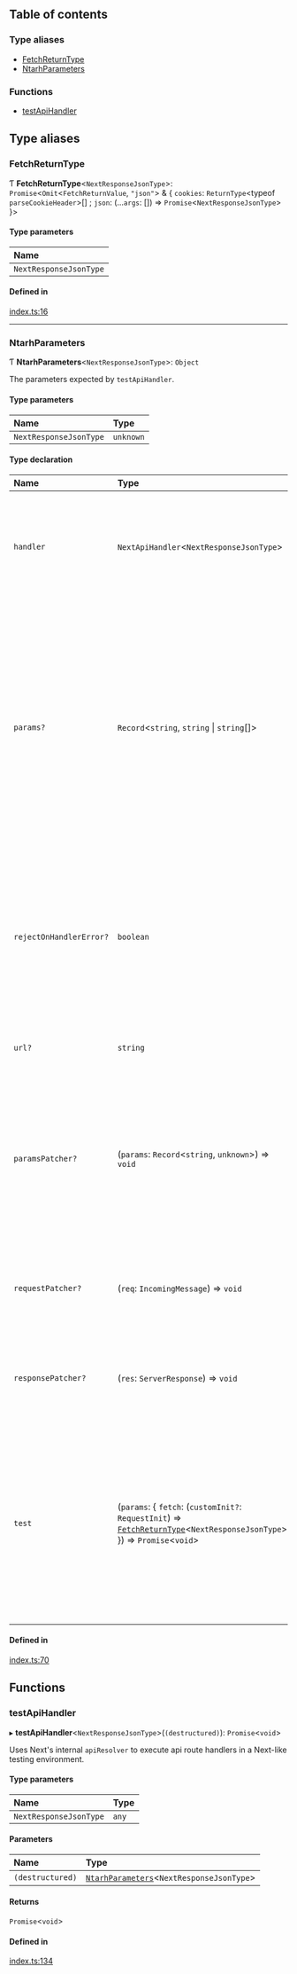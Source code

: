 ## Table of contents

### Type aliases

- [FetchReturnType][1]
- [NtarhParameters][2]

### Functions

- [testApiHandler][3]

## Type aliases

### FetchReturnType

Ƭ **FetchReturnType**<`NextResponseJsonType`>:
`Promise`<`Omit`<`FetchReturnValue`, `"json"`> & { `cookies`:
`ReturnType`\<typeof `parseCookieHeader`>\[] ; `json`: (...`args`: \[]) =>
`Promise`<`NextResponseJsonType`> }>

#### Type parameters

| Name                   |
| :--------------------- |
| `NextResponseJsonType` |

#### Defined in

[index.ts:16][4]

---

### NtarhParameters

Ƭ **NtarhParameters**<`NextResponseJsonType`>: `Object`

The parameters expected by `testApiHandler`.

#### Type parameters

| Name                   | Type      |
| :--------------------- | :-------- |
| `NextResponseJsonType` | `unknown` |

#### Type declaration

| Name                    | Type                                                                                                                           | Description                                                                                                                                                                                                                                                                                                                               |
| :---------------------- | :----------------------------------------------------------------------------------------------------------------------------- | :---------------------------------------------------------------------------------------------------------------------------------------------------------------------------------------------------------------------------------------------------------------------------------------------------------------------------------------- |
| `handler`               | `NextApiHandler`<`NextResponseJsonType`>                                                                                       | The actual handler under test. It should be an async function that accepts `NextApiRequest` and `NextApiResult` objects (in that order) as its two parameters.                                                                                                                                                                            |
| `params?`               | `Record`<`string`, `string` \| `string`\[]>                                                                                    | `params` is passed directly to the handler and represent processed dynamic routes. This should not be confused with query string parsing, which is handled automatically. `params: { id: 'some-id' }` is shorthand for `paramsPatcher: (params) => (params.id = 'some-id')`. This is most useful for quickly setting many params at once. |
| `rejectOnHandlerError?` | `boolean`                                                                                                                      | If `false`, errors thrown from within a handler are kicked up to Next.js's resolver to deal with, which is what would happen in production. Instead, if `true`, the \[\[`testApiHandler`]] function will reject immediately. **`default`** false                                                                                          |
| `url?`                  | `string`                                                                                                                       | `url: 'your-url'` is shorthand for `requestPatcher: (req) => (req.url = 'your-url')`                                                                                                                                                                                                                                                      |
| `paramsPatcher?`        | (`params`: `Record`<`string`, `unknown`>) => `void`                                                                            | A function that receives an object representing "processed" dynamic routes; _modifications_ to this object are passed directly to the handler. This should not be confused with query string parsing, which is handled automatically.                                                                                                     |
| `requestPatcher?`       | (`req`: `IncomingMessage`) => `void`                                                                                           | A function that receives an `IncomingMessage` object. Use this function to edit the request before it's injected into the handler.                                                                                                                                                                                                        |
| `responsePatcher?`      | (`res`: `ServerResponse`) => `void`                                                                                            | A function that receives a `ServerResponse` object. Use this functions to edit the request before it's injected into the handler.                                                                                                                                                                                                         |
| `test`                  | (`params`: { `fetch`: (`customInit?`: `RequestInit`) => [`FetchReturnType`][1]<`NextResponseJsonType`> }) => `Promise`<`void`> | `test` must be a function that runs your test assertions, returning a promise (or async). This function receives one destructured parameter: `fetch`, which is the unfetch package's `fetch(...)` function but with the first parameter omitted.                                                                                          |

#### Defined in

[index.ts:70][5]

## Functions

### testApiHandler

▸ **testApiHandler**<`NextResponseJsonType`>(`(destructured)`):
`Promise`<`void`>

Uses Next's internal `apiResolver` to execute api route handlers in a Next-like
testing environment.

#### Type parameters

| Name                   | Type  |
| :--------------------- | :---- |
| `NextResponseJsonType` | `any` |

#### Parameters

| Name             | Type                                           |
| :--------------- | :--------------------------------------------- |
| `(destructured)` | [`NtarhParameters`][2]<`NextResponseJsonType`> |

#### Returns

`Promise`<`void`>

#### Defined in

[index.ts:134][6]

[1]: README.md#fetchreturntype
[2]: README.md#ntarhparameters
[3]: README.md#testapihandler
[4]:
  https://github.com/Xunnamius/next-test-api-route-handler/blob/bcc5dff/src/index.ts#L16
[5]:
  https://github.com/Xunnamius/next-test-api-route-handler/blob/bcc5dff/src/index.ts#L70
[6]:
  https://github.com/Xunnamius/next-test-api-route-handler/blob/bcc5dff/src/index.ts#L134
